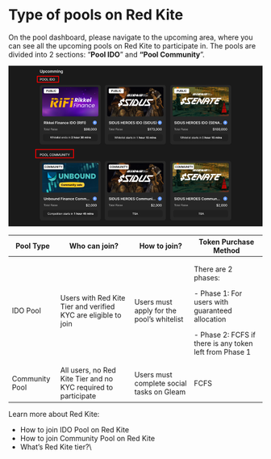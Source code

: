 # Type of pools on Red Kite

On the pool dashboard, please navigate to the upcoming area, where you can see all the upcoming pools on Red Kite to participate in. The pools are divided into 2 sections: “**Pool IDO**” and **“Pool Community**”.

![](<../.gitbook/assets/image (12).png>)

| **Pool Type**  | **Who can join?**                                              | **How to join?**                          | **Token Purchase Method**                                                                                                                      |
| -------------- | -------------------------------------------------------------- | ----------------------------------------- | ---------------------------------------------------------------------------------------------------------------------------------------------- |
| IDO Pool       | Users with Red Kite Tier and verified KYC are eligible to join | Users must apply for the pool’s whitelist | <p>There are 2 phases:</p><p>- Phase 1: For users with guaranteed allocation</p><p>- Phase 2: FCFS if there is any token left from Phase 1</p> |
| Community Pool | All users, no Red Kite Tier and no KYC required to participate | Users must complete social tasks on Gleam | FCFS                                                                                                                                           |

Learn more about Red Kite:

* How to join IDO Pool on Red Kite
* How to join Community Pool on Red Kite
* What’s Red Kite tier?\\
